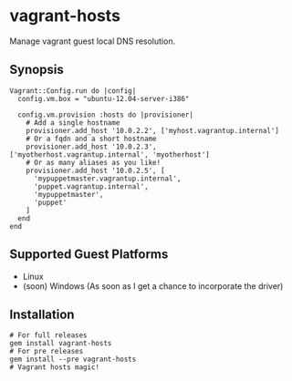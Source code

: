 vagrant-hosts
=============

Manage vagrant guest local DNS resolution.

Synopsis
--------

    Vagrant::Config.run do |config|
      config.vm.box = "ubuntu-12.04-server-i386"

      config.vm.provision :hosts do |provisioner|
        # Add a single hostname
        provisioner.add_host '10.0.2.2', ['myhost.vagrantup.internal']
        # Or a fqdn and a short hostname
        provisioner.add_host '10.0.2.3', ['myotherhost.vagrantup.internal', 'myotherhost'] 
        # Or as many aliases as you like!
        provisioner.add_host '10.0.2.5', [
          'mypuppetmaster.vagrantup.internal',
          'puppet.vagrantup.internal',
          'mypuppetmaster',
          'puppet'
        ]
      end
    end

Supported Guest Platforms
-------------------------

  * Linux
  * (soon) Windows (As soon as I get a chance to incorporate the driver)

Installation
------------

    # For full releases
    gem install vagrant-hosts
    # For pre releases
    gem install --pre vagrant-hosts
    # Vagrant hosts magic!
